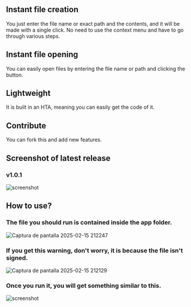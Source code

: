 ## Instant file creation
You just enter the file name or exact path and the contents, and it will be made with a single click. No need to use the context menu and have to go through various steps.
## Instant file opening
You can easily open files by entering the file name or path and clicking the button.
## Lightweight
It is built in an HTA, meaning you can easily get the code of it.
## Contribute
You can fork this and add new features.
## Screenshot of latest release
### v1.0.1
![screenshot](https://github.com/user-attachments/assets/4cd12d47-e6ab-4e14-b3c7-35dc4fdc4903)
## How to use?
### The file you should run is contained inside the app folder.
![Captura de pantalla 2025-02-15 212247](https://github.com/user-attachments/assets/12905e74-74c1-4d0a-9368-a5a6e5a22798)
### If you get this warning, don't worry, it is because the file isn't signed.
![Captura de pantalla 2025-02-15 212129](https://github.com/user-attachments/assets/37f55dba-f9bd-469d-ad71-b829875fa0e3)
### Once you run it, you will get something similar to this.
![screenshot](https://github.com/user-attachments/assets/4cd12d47-e6ab-4e14-b3c7-35dc4fdc4903)
